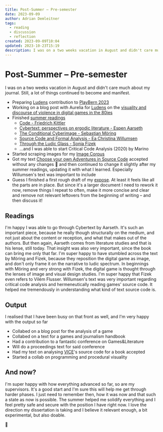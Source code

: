 ```yaml
---
title: Post-Summer – Pre-semester
date: 2023-09-09
author: Adrian Demleitner
tags:
  - reading
  - discussion
  - reflection
created: 2023-09-09T10:04
updated: 2023-10-23T15:19
description: I was on a two weeks vacation in August and didn't care much about my journal. Still, a lot of things continued to become and manifest.
---
```

# Post-Summer – Pre-semester
I was on a two weeks vacation in August and didn't care much about my journal. Still, a lot of things continued to become and manifest.

- Preparing [Ludens](notes/Confederatio%20Ludens.md) contribution to [PlayBern 2023](https://playbern.ch/)
- Working on a blog post with Aurelia for [Ludens](notes/Confederatio%20Ludens.md) on the [visuality and discourse of violence in digital games in the 80ies](notes/Bare%20Chested%20Men.md)
- Finished [summer readings](notes/Literature.md)
	- [Code - Friedrich Kittler](literature/fullerSoftwareStudiesLexicon2008.md)
	- [Cybertext: perspectives on ergodic literature - Espen Aarseth](literature/aarsethCybertextPerspectivesErgodic1997.md)
	- [The Conditional Cyberimage - Sebastian Möring](literature/gerlingScreenImagesInGame2022.md)
	- [Source Code and Formal Analysis -  Ea Christina Willumsen](literature/willumsenSourceCodeFormal2016.md)
	- [Through the Ludic Glass - Sonia Fizek](literature/fizekLudicGlassMaking2022.md)
	- …and I was able to start Critical Code Analysis (2020) by Marino 
- Started scraping images for my [Image Corpus](notes/Image%20Corpus.md)
- Got my text [Choose your own Adventures in Source Code](output/game_science/choose_your_own_adventures_in_source_code.md) accepted without any changes 👀 and then continued to change it slightly after my summer readings, updating it with what I learned. Especially Willumsen's text was important to include
- Guess I finished a first rough draft of my [expose](output/expose.md). At least it feels like all the parts are in place. But since it's a larger document I need to rework it now, remove things I repeat to often, make it more concise and clear and remove not relevant leftovers from the beginning of writing – and then discuss it!

## Readings
I'm happy I was able to go through Cybertext by Aarseth. It's such an important piece, because he really though structurally on the medium, and not just about the content or reception, and what that makes out of the authors. But then again, Aarseth comes from literature studies and that is his lense, still today. That insight was also very important, since the book can bring me only that far. I'm super happy to have stumbled across the text by Möring and Fizek, because they reposition the digital game as image, and don't only frame it on the narrative to ludic spectrum. In beginnings with Möring and very strong with Fizek, the digital game is thought through the lenses of image and visual design studies. I'm super happy that Fizek even refers to Vilém Flusser. Willumsen's text was very important regarding critical code analysis and hermeneutically reading games' source code. It helped me tremendously in understanding what kind of text source code is.

## Output
I realised that I have been busy on that front as well, and I'm very happy with the output so far

- Collabed on a blog post for the analysis of a game
- Collabed on a text for a games and journalism handbook
- Had a contribution to a fantastic conference on Games&Literature
- Will do a proceedings text for said conference
- Had my text on analysing [VICE](notes/VICE.md)'s source code for a book accepted
- Started a collab on programming and procedural visuality

## And now?
I'm super happy with how everything advanced so far, so are my supervisors. It's a good start and I'm sure this will help me get through harder phases. I just need to remember then, how it was now and that such a state as now is possible. The summer helped me solidify everything and I feel pretty safe and secure with the position I have right now. I love the direction my dissertation is taking and I believe it relevant enough, a bit experimental, but also doable.

💖
